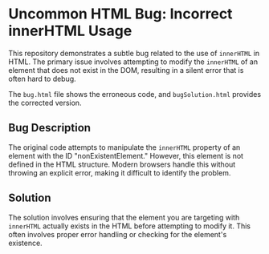 # Uncommon HTML Bug: Incorrect innerHTML Usage

This repository demonstrates a subtle bug related to the use of `innerHTML` in HTML.  The primary issue involves attempting to modify the `innerHTML` of an element that does not exist in the DOM, resulting in a silent error that is often hard to debug.

The `bug.html` file shows the erroneous code, and `bugSolution.html` provides the corrected version.

## Bug Description

The original code attempts to manipulate the `innerHTML` property of an element with the ID "nonExistentElement." However, this element is not defined in the HTML structure.  Modern browsers handle this without throwing an explicit error, making it difficult to identify the problem.

## Solution

The solution involves ensuring that the element you are targeting with `innerHTML` actually exists in the HTML before attempting to modify it.  This often involves proper error handling or checking for the element's existence.